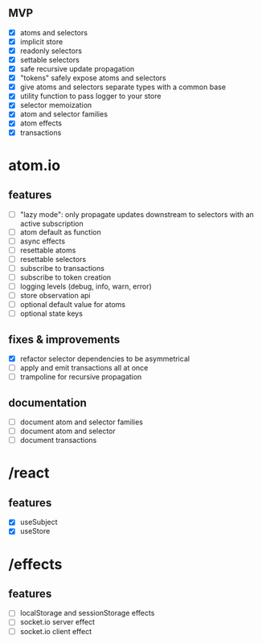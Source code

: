 ## MVP
- [x] atoms and selectors
- [x] implicit store
- [x] readonly selectors
- [x] settable selectors
- [x] safe recursive update propagation
- [x] "tokens" safely expose atoms and selectors
- [x] give atoms and selectors separate types with a common base
- [x] utility function to pass logger to your store
- [x] selector memoization
- [x] atom and selector families
- [x] atom effects
- [x] transactions

# atom.io
## features
- [ ] "lazy mode": only propagate updates downstream to selectors with an active subscription
- [ ] atom default as function
- [ ] async effects
- [ ] resettable atoms
- [ ] resettable selectors
- [ ] subscribe to transactions
- [ ] subscribe to token creation
- [ ] logging levels (debug, info, warn, error)
- [ ] store observation api
- [ ] optional default value for atoms
- [ ] optional state keys
## fixes & improvements
- [x] refactor selector dependencies to be asymmetrical
- [ ] apply and emit transactions all at once
- [ ] trampoline for recursive propagation

## documentation
- [ ] document atom and selector families
- [ ] document atom and selector
- [ ] document transactions

# /react
## features
- [x] useSubject
- [x] useStore

# /effects
## features
- [ ] localStorage and sessionStorage effects
- [ ] socket.io server effect
- [ ] socket.io client effect
